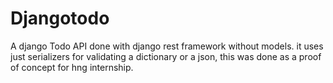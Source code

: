 # Djangotodo
A django Todo API done with django rest framework without models. 
it uses just serializers for validating a dictionary or a json, this was done as a proof of concept for hng internship.
